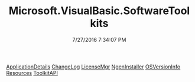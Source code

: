 ﻿---
title: Microsoft.VisualBasic.SoftwareToolkits
date: 7/27/2016 7:34:07 PM
---

[ApplicationDetails](T-Microsoft.VisualBasic.SoftwareToolkits.ApplicationDetails.html)
[ChangeLog](T-Microsoft.VisualBasic.SoftwareToolkits.ChangeLog.html)
[LicenseMgr](T-Microsoft.VisualBasic.SoftwareToolkits.LicenseMgr.html)
[NgenInstaller](T-Microsoft.VisualBasic.SoftwareToolkits.NgenInstaller.html)
[OSVersionInfo](T-Microsoft.VisualBasic.SoftwareToolkits.OSVersionInfo.html)
[Resources](T-Microsoft.VisualBasic.SoftwareToolkits.Resources.html)
[ToolkitAPI](T-Microsoft.VisualBasic.SoftwareToolkits.ToolkitAPI.html)

